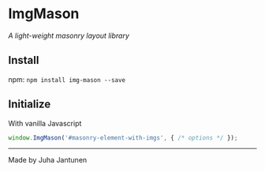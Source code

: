 # ImgMason

_A light-weight masonry layout library_

## Install

npm: `npm install img-mason --save`

## Initialize

With vanilla Javascript

``` js
window.ImgMason('#masonry-element-with-imgs', { /* options */ });
```

* * *

Made by Juha Jantunen